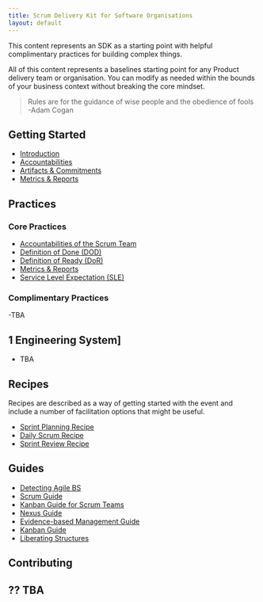 ```yaml
---
title: Scrum Delivery Kit for Software Organisations
layout: default
---
```


This content represents an SDK as a starting point with helpful complimentary practices for building complex things.

All of this content represents a baselines starting point for any Product delivery team or organisation. You can modify as needed within the bounds of your business context without breaking the core mindset.

> Rules are for the guidance of wise people and the obedience of fools
> -Adam Cogan

## Getting Started

- [Introduction](introduction.md)
- [Accountabilities](accountabilities.md)
- [Artifacts & Commitments](commitments.md)
- [Metrics & Reports](metrics-reports.md)

## Practices

### Core Practices

- [Accountabilities of the Scrum Team](practices/core/Accountabilities-for-the-Scrum-Team.md)
- [Definition of Done (DOD)](practices/core/Definition-of-Done-DoD.md)
- [Definition of Ready (DoR)](practices/core/Definition-of-Ready-DoR.md)
- [Metrics & Reports](practices/core/Metrics-Reports.md)
- [Service Level Expectation (SLE)](practices/core/Service-Level-Expectation-SLE.md)

### Complimentary Practices

-TBA

## 1 Engineering System]

- TBA

## Recipes

Recipes are described as a way of getting started with the event and include a number of facilitation options that might be useful.

- [Sprint Planning Recipe](recipes/Sprint-Planning-Recipe.md)
- [Daily Scrum Recipe](recipes/Daily-Scrum-Recipe.md)
- [Sprint Review Recipe](recipes/Sprint-Review-Recipe.md)

## Guides

- [Detecting Agile BS](Guides/Detecting-Agile-BS.md)
- [Scrum Guide](Guides/scrum-guide.md)
- [Kanban Guide for Scrum Teams](Guides/Kanban-Guide-for-Scrum-Teams.md)
- [Nexus Guide](Guides/Nexus-Framework.md)
- [Evidence-based Management Guide](Guides/Evidence-based-Management-Guide.md)
- [Kanban Guide](Guides/Kanban-Guide.md)
- [Liberating Structures](Guides/Liberating-Structures.md)


## Contributing

?? TBA
- 


